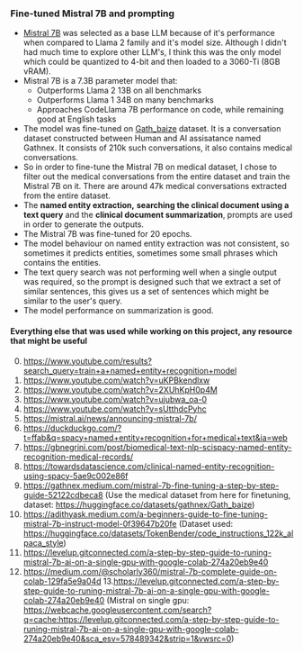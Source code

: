 ### Fine-tuned Mistral 7B and prompting
* [Mistral 7B](https://mistral.ai/news/announcing-mistral-7b/) was selected as a base LLM because of it's performance when compared to Llama 2 family and it's model size. Although I didn't had much time to explore other LLM's, I think this was the only model which could be quantized to 4-bit and then loaded to a 3060-Ti (8GB vRAM).
* Mistral 7B is a 7.3B parameter model that:
    * Outperforms Llama 2 13B on all benchmarks
    * Outperforms Llama 1 34B on many benchmarks
    * Approaches CodeLlama 7B performance on code, while remaining good at English tasks
* The model was fine-tuned on [Gath_baize](https://huggingface.co/datasets/gathnex/Gath_baize) dataset. It is a conversation dataset constructed between Human and AI assisatance named Gathnex. It consists of 210k such conversations, it also contains medical conversations.
* So in order to fine-tune the Mistral 7B on medical dataset, I chose to filter out the medical conversations from the entire dataset and train the Mistral 7B on it. There are around 47k medical conversations extracted from the entire dataset.
* The **named entity extraction,** **searching the clinical document using a text query** and the **clinical document summarization**, prompts are used in order to generate the outputs.
* The Mistral 7B was fine-tuned for 20 epochs.
* The model behaviour on named entity extraction was not consistent, so sometimes it predicts entities, sometimes some small phrases which contains the entities.
* The text query search was not performing well when a single output was required, so the prompt is designed such that we extract a set of similar sentences, this gives us a set of sentences which might be similar to the user's query.
* The model performance on summarization is good.


#### Everything else that was used while working on this project, any resource that might be useful
0. https://www.youtube.com/results?search_query=train+a+named+entity+recognition+model
1. https://www.youtube.com/watch?v=uKPBkendlxw
2. https://www.youtube.com/watch?v=2XUhKpH0p4M
3. https://www.youtube.com/watch?v=ujubwa_oa-0
4. https://www.youtube.com/watch?v=sUtthdcPyhc
5. https://mistral.ai/news/announcing-mistral-7b/
6. https://duckduckgo.com/?t=ffab&q=spacy+named+entity+recognition+for+medical+text&ia=web
7. https://gbnegrini.com/post/biomedical-text-nlp-scispacy-named-entity-recognition-medical-records/
8. https://towardsdatascience.com/clinical-named-entity-recognition-using-spacy-5ae9c002e86f
9. https://gathnex.medium.com/mistral-7b-fine-tuning-a-step-by-step-guide-52122cdbeca8 (Use the medical dataset from here for finetuning, dataset: https://huggingface.co/datasets/gathnex/Gath_baize)
10. https://adithyask.medium.com/a-beginners-guide-to-fine-tuning-mistral-7b-instruct-model-0f39647b20fe (Dataset used: https://huggingface.co/datasets/TokenBender/code_instructions_122k_alpaca_style)
11. https://levelup.gitconnected.com/a-step-by-step-guide-to-runing-mistral-7b-ai-on-a-single-gpu-with-google-colab-274a20eb9e40
12. https://medium.com/@scholarly360/mistral-7b-complete-guide-on-colab-129fa5e9a04d
13.https://levelup.gitconnected.com/a-step-by-step-guide-to-runing-mistral-7b-ai-on-a-single-gpu-with-google-colab-274a20eb9e40
(Mistral on single gpu: https://webcache.googleusercontent.com/search?q=cache:https://levelup.gitconnected.com/a-step-by-step-guide-to-runing-mistral-7b-ai-on-a-single-gpu-with-google-colab-274a20eb9e40&sca_esv=578489342&strip=1&vwsrc=0)
